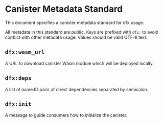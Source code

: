 # Canister Metadata Standard

This document specifies a canister metadata standard for dfx usage.

All metadata in this standard are public.
Keys are prefixed with `dfx:` to avoid conflict with other metadata usage.
Values should be valid UTF-8 text.

## `dfx:wasm_url`

A URL to download canister Wasm module which will be deployed locally.

## `dfx:deps`

A list of name:ID pairs of direct dependencies separated by semicolon.

## `dfx:init`

A message to guide consumers how to initialize the canister.
